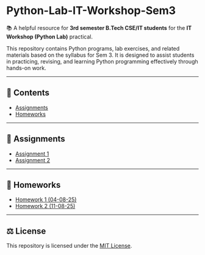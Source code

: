# Python-Lab-IT-Workshop-Sem3

📚 A helpful resource for **3rd semester B.Tech CSE/IT students** for the **IT Workshop (Python Lab)** practical.

This repository contains Python programs, lab exercises, and related materials based on the syllabus for Sem 3. It is designed to assist students in practicing, revising, and learning Python programming effectively through hands-on work.

---

## 📑 Contents

- [Assignments](#-assignments)
- [Homeworks](#-homeworks)

---

## 📂 Assignments
- [Assignment 1](Assignment%201)
- [Assignment 2](Assignment%202)

---

## 📝 Homeworks
- [Homework 1 (04-08-25)](04-08-25_HW1)
- [Homework 2 (11-08-25)](11-08-25_HW2)

---

## ⚖ License
This repository is licensed under the [MIT License](LICENSE).
